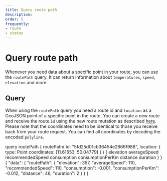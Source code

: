 ```yaml
---
title: Query route path
description: 
order: 5
frequently: 
- route
- status
---
```


# Query route path
Whenever you need data about a specific point in your route, you can use the `routePath` query. It can return information about `temperatures`, `speed`, `elevation` and more. 

<api-reference-actions example-url="https://examples.chargetrip.com/?id=elevation-plot" url="https://playground.chargetrip.com/page=getRoute"></api-reference-actions>

## Query
When using the `routePath` query you need a route id and `location` as a GeoJSON point of a specific point in the route. You can create a new route and receive the route `id` using the new route mutation as described [here](/API-Reference/Routes/mutate-route). Please note that the coordinates need to be identical to those you receive back from your route request. You can find all coordinates by decoding the encoded `polyline`. 

<schema name="routePath" :frequent="frequently"></schema>

<response error="routePath"></response>

<playground>
<code-block lang="graphql" type="query">
query routePath {
  routePath(
    id: "5fd25d01cb36454e2666f988", 
    location: {
      type: Point
      coordinates: [11.61653, 50.04779]
    }
  ) {
  	elevation
    averageSpeed
    recommendedSpeed
    consumption
    consumptionPerKm
    distance
    duration
  }
}
</code-block>
<code-block lang="json" type="response">
{
  "data": {
    "routePath": {
      "elevation": 357,
      "averageSpeed": 110,
      "recommendedSpeed": 110,
      "consumption": -0.001,
      "consumptionPerKm": -0.012,
      "distance": 46,
      "duration": 2
    }
  }
}
</code-block>
</playground>

